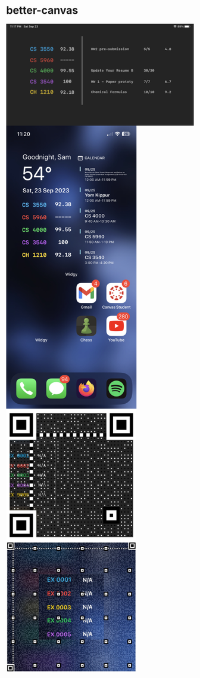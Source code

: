 # better-canvas
<img src="/images/betterCanvasIpadExample.jpg" width=700px align="center">
<img src="/images/betterCanvasExample.jpg" width=350px>
<img src="/images/assignmentsQR.JPG" width=350px>
<img src="/images/allGradesQR.JPG" width=350px>
